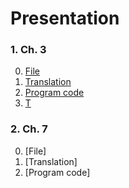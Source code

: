 # Presentation
### 1. Ch. 3
0. [File](learrning%20genetic%20algorithm%20with%20python_ch_3.pdf)
1. [Translation](Ch.3%20Translation.md)
2. [Program code](Ch.3%20Program%20code.md)
3. [T](https://github.com/hwi-ya/Genetic-Algorithm/blob/Ch.3/Ch.3%20Translation.md)

### 2. Ch. 7
0. [File]
1. [Translation]
2. [Program code]
